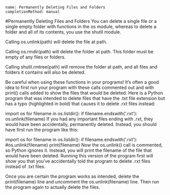 ```ngMeta
name: Permanently Deleting Files and Folders
completionMethod: manual
```
#Permanently Deleting Files and Folders
You can delete a single file or a single empty folder with functions in the os module, whereas to delete a folder and all of its contents, you use the shutil module.

Calling os.unlink(path) will delete the file at path.

Calling os.rmdir(path) will delete the folder at path. This folder must be empty of any files or folders.

Calling shutil.rmtree(path) will remove the folder at path, and all files and folders it contains will also be deleted.

Be careful when using these functions in your programs! It’s often a good idea to first run your program with these calls commented out and with print() calls added to show the files that would be deleted. Here is a Python program that was intended to delete files that have the .txt file extension but has a typo (highlighted in bold) that causes it to delete .rxt files instead:


import os
for filename in os.listdir():
    if filename.endswith('.rxt'):
        os.unlink(filename)
If you had any important files ending with .rxt, they would have been accidentally, permanently deleted. Instead, you should have first run the program like this:


import os
for filename in os.listdir():
    if filename.endswith('.rxt'):
        #os.unlink(filename)
        print(filename)
Now the os.unlink() call is commented, so Python ignores it. Instead, you will print the filename of the file that would have been deleted. Running this version of the program first will show you that you’ve accidentally told the program to delete .rxt files instead of .txt files.

Once you are certain the program works as intended, delete the print(filename) line and uncomment the os.unlink(filename) line. Then run the program again to actually delete the files.
